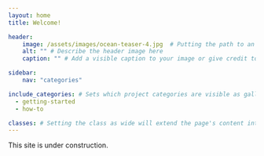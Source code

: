 ```yaml
---
layout: home
title: Welcome!

header:
    image: /assets/images/ocean-teaser-4.jpg  # Putting the path to an image here will add that image to this page's header.
    alt: "" # Describe the header image here
    caption: "" # Add a visible caption to your image or give credit to the photographer or source.

sidebar:
    nav: "categories"

include_categories: # Sets which project categories are visible as galleries on homepage. See _data/content.yml and https://digbmc.github.io/ds-project/how-to/adding-content/#editing-the-homepage for more instructions.
  - getting-started   
  - how-to

classes: # Setting the class as wide will extend the page's content into the right margin.
---
```


This site is under construction.
